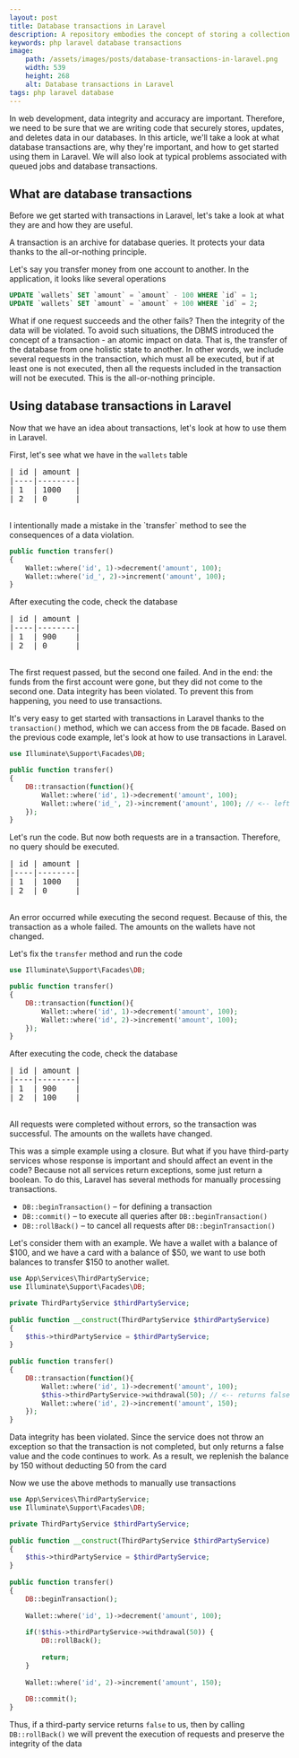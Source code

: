```yaml
---
layout: post
title: Database transactions in Laravel
description: A repository embodies the concept of storing a collection of a particular type of entity.
keywords: php laravel database transactions
image:
    path: /assets/images/posts/database-transactions-in-laravel.png
    width: 539
    height: 268
    alt: Database transactions in Laravel
tags: php laravel database
---
```


In web development, data integrity and accuracy are important.
Therefore, we need to be sure that we are writing code that securely stores, updates, and deletes data in our databases.
In this article, we'll take a look at what database transactions are, why they're important, and how to get started using them in Laravel.
We will also look at typical problems associated with queued jobs and database transactions.

<h2>What are database transactions</h2>

Before we get started with transactions in Laravel, let's take a look at what they are and how they are useful.

A transaction is an archive for database queries. It protects your data thanks to the all-or-nothing principle.

Let's say you transfer money from one account to another. In the application, it looks like several operations

```sql
UPDATE `wallets` SET `amount` = `amount` - 100 WHERE `id` = 1;
UPDATE `wallets` SET `amount` = `amount` + 100 WHERE `id` = 2;
```

What if one request succeeds and the other fails? Then the integrity of the data will be violated.
To avoid such situations, the DBMS introduced the concept of a transaction - an atomic impact on data.
That is, the transfer of the database from one holistic state to another.
In other words, we include several requests in the transaction, which must all be executed, but if at least one is not executed, then all the requests included in the transaction will not be executed.
This is the all-or-nothing principle.

<h2>Using database transactions in Laravel</h2>

Now that we have an idea about transactions, let's look at how to use them in Laravel.

First, let's see what we have in the `wallets` table

<pre>
| id | amount |
|----|--------|
| 1  | 1000   |
| 2  | 0      |
</pre>
<br>
I intentionally made a mistake in the `transfer` method to see the consequences of a data violation.

```php
public function transfer()
{
    Wallet::where('id', 1)->decrement('amount', 100);
    Wallet::where('id_', 2)->increment('amount', 100);
}
```

After executing the code, check the database

<pre>
| id | amount |
|----|--------|
| 1  | 900    |
| 2  | 0      |
</pre>
<br>
The first request passed, but the second one failed.
And in the end: the funds from the first account were gone, but they did not come to the second one.
Data integrity has been violated. To prevent this from happening, you need to use transactions.

It's very easy to get started with transactions in Laravel thanks to the `transaction()` method, which we can access from the `DB` facade.
Based on the previous code example, let's look at how to use transactions in Laravel.

```php
use Illuminate\Support\Facades\DB;

public function transfer()
{
    DB::transaction(function(){
        Wallet::where('id', 1)->decrement('amount', 100);
        Wallet::where('id_', 2)->increment('amount', 100); // <-- left an error
    });
}
```

Let's run the code.
But now both requests are in a transaction. Therefore, no query should be executed.

<pre>
| id | amount |
|----|--------|
| 1  | 1000   |
| 2  | 0      |
</pre>
<br>
An error occurred while executing the second request.
Because of this, the transaction as a whole failed. The amounts on the wallets have not changed.

Let's fix the `transfer` method and run the code

```php
use Illuminate\Support\Facades\DB;

public function transfer()
{
    DB::transaction(function(){
        Wallet::where('id', 1)->decrement('amount', 100);
        Wallet::where('id', 2)->increment('amount', 100);
    });
}
```
After executing the code, check the database

<pre>
| id | amount |
|----|--------|
| 1  | 900    |
| 2  | 100    |
</pre>
<br>
All requests were completed without errors, so the transaction was successful.
The amounts on the wallets have changed.

This was a simple example using a closure.
But what if you have third-party services whose response is important and should affect an event in the code?
Because not all services return exceptions, some just return a boolean.
To do this, Laravel has several methods for manually processing transactions.

- `DB::beginTransaction()` – for defining a transaction
- `DB::commit()` – to execute all queries after `DB::beginTransaction()`
- `DB::rollBack()` – to cancel all requests after `DB::beginTransaction()`

Let's consider them with an example.
We have a wallet with a balance of $100, and we have a card with a balance of $50, we want to use both balances to transfer $150 to another wallet.

```php
use App\Services\ThirdPartyService;
use Illuminate\Support\Facades\DB;

private ThirdPartyService $thirdPartyService;
    
public function __construct(ThirdPartyService $thirdPartyService)
{
    $this->thirdPartyService = $thirdPartyService;
}
    
public function transfer()
{
    DB::transaction(function(){
        Wallet::where('id', 1)->decrement('amount', 100);
        $this->thirdPartyService->withdrawal(50); // <-- returns false
        Wallet::where('id', 2)->increment('amount', 150);
    });
}
```

Data integrity has been violated.
Since the service does not throw an exception so that the transaction is not completed, but only returns a false value and the code continues to work.
As a result, we replenish the balance by 150 without deducting 50 from the card

Now we use the above methods to manually use transactions

```php
use App\Services\ThirdPartyService;
use Illuminate\Support\Facades\DB;

private ThirdPartyService $thirdPartyService;
    
public function __construct(ThirdPartyService $thirdPartyService)
{
    $this->thirdPartyService = $thirdPartyService;
}
    
public function transfer()
{
    DB::beginTransaction();
    
    Wallet::where('id', 1)->decrement('amount', 100);
    
    if(!$this->thirdPartyService->withdrawal(50)) {
        DB::rollBack();
        
        return;
    }
    
    Wallet::where('id', 2)->increment('amount', 150);
    
    DB::commit();
}
```

Thus, if a third-party service returns `false` to us, then by calling `DB::rollBack()` we will prevent the execution of requests and preserve the integrity of the data